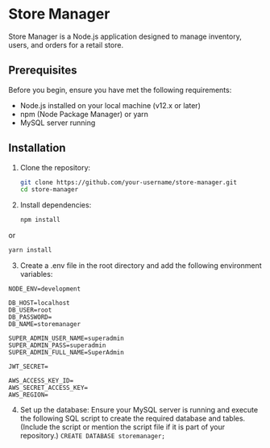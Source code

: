 # Store Manager

Store Manager is a Node.js application designed to manage inventory, users, and orders for a retail store.

## Prerequisites

Before you begin, ensure you have met the following requirements:

- Node.js installed on your local machine (v12.x or later)
- npm (Node Package Manager) or yarn
- MySQL server running

## Installation

1. Clone the repository:

   ```sh
   git clone https://github.com/your-username/store-manager.git
   cd store-manager
   ```

2. Install dependencies:

   ```sh
   npm install
   ```
  or

  ```sh
  yarn install
  ```

3. Create a .env file in the root directory and add the following environment variables:
  ```PORT=3000
  NODE_ENV=development
  
  DB_HOST=localhost
  DB_USER=root
  DB_PASSWORD=
  DB_NAME=storemanager
  
  SUPER_ADMIN_USER_NAME=superadmin
  SUPER_ADMIN_PASS=superadmin
  SUPER_ADMIN_FULL_NAME=SuperAdmin
  
  JWT_SECRET=
  
  AWS_ACCESS_KEY_ID=
  AWS_SECRET_ACCESS_KEY=
  AWS_REGION=
  ```
4. Set up the database:
   Ensure your MySQL server is running and execute the following SQL script to create the required database and tables. (Include the script or mention the script file if it is part of your repository.)
   ```CREATE DATABASE storemanager;```

   
   
